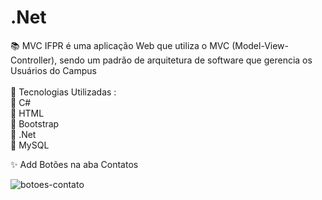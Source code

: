 # .Net

:books: MVC IFPR é uma aplicação Web que utiliza o MVC (Model-View-Controller), sendo um padrão de arquitetura de software que gerencia os Usuários do Campus <br> <br>
🌿 Tecnologias Utilizadas :<br>
🌿 C#  <br>
🌿 HTML <br>
🌿 Bootstrap  <br>
🌿 .Net  <br>
🌿 MySQL


:sparkles: Add Botões na aba Contatos


![botoes-contato](https://user-images.githubusercontent.com/89768557/231967041-9cd34ede-d53b-4bdc-90cc-1acb420e0acb.png)
